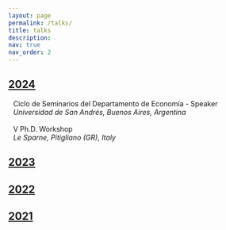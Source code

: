 ```yaml
---
layout: page
permalink: /talks/
title: talks
description:
nav: true
nav_order: 2
---
```


<div class="projects">
  <a id="2024" href="javascript:void(0);" onclick="toggleVisibility('2024-content')">
    <h2 class="category"> 2024 </h2>
  </a>
</div>

<!-- 2024 -->
<div id="2024-content" style="display: block;">
  
  <div style="display: flex; flex-direction: column; gap: 0;">
    <!-- First row: Person icon and seminar title -->
    <div style="display: flex; align-items: flex-start;">
        <i class="fa-solid fa-person-chalkboard" style="color: var(--global-theme-color);"></i>
        <span style="margin-left: 10px;">Ciclo de Seminarios del Departamento de Economía -
        <span style="color: var(--global-theme-color);">Speaker</span></span>
    </div>
    <!-- Second row: Location icon and location text -->
    <div style="display: flex; align-items: flex-start; margin-top: 0;">
        <i class="fa-solid fa-location-dot" style="color: var(--global-theme-color);"></i>
        <span style="margin-left: 10px;"><i>Universidad de San Andrés, Buenos Aires, Argentina</i></span>
    </div>
  </div>

<br>

  <div style="display: flex; flex-direction: column; gap: 0;">
    <!-- First row: Person icon and seminar title -->
    <div style="display: flex; align-items: flex-start;">
        <i class="fa-solid fa-person-chalkboard" style="color: var(--global-theme-color);"></i>
        <span style="margin-left: 10px;">&#8548; Ph.D. Workshop</span>
    </div>
    <!-- Second row: Location icon and location text -->
    <div style="display: flex; align-items: flex-start; margin-top: 0;">
        <i class="fa-solid fa-location-dot" style="color: var(--global-theme-color);"></i>
        <span style="margin-left: 10px;"><i>Le Sparne, Pitigliano (GR), Italy</i></span>
    </div>
  </div>

</div>
<!-- end -->

<div class="projects">
  <a id="2023" href="javascript:void(0);" onclick="toggleVisibility('2023-content')">
    <h2 class="category"> 2023 </h2>
  </a>
</div>

<!-- 2023 -->
<div id="2023-content" style="display: none;">

  <div style="display: flex; flex-direction: column; gap: 0;">
    <!-- First row: Person icon and seminar title -->
    <div style="display: flex; align-items: flex-start;">
        <i class="fa-solid fa-person-chalkboard" style="color: var(--global-theme-color);"></i>
        <span style="margin-left: 10px;">&#8547; Ph.D. Workshop -
        <span style="color: var(--global-theme-color);">Speaker</span></span>
    </div>
    <!-- Second row: Location icon and location text -->
    <div style="display: flex; align-items: flex-start; margin-top: 0;">
        <i class="fa-solid fa-location-dot" style="color: var(--global-theme-color);"></i>
        <span style="margin-left: 10px;"><i>Le Sparne, Pitigliano (GR), Italy</i></span>
    </div>
  </div>

  <br>

  <div style="display: flex; flex-direction: column; gap: 0;">
    <!-- First row: Person icon and seminar title -->
    <div style="display: flex; align-items: flex-start;">
        <i class="fa-solid fa-person-chalkboard" style="color: var(--global-theme-color);"></i>
        <span style="margin-left: 10px;">SAsCA Ph.D. Conference in Economics -
        <span style="color: var(--global-theme-color);">Speaker and discussant</span></span>
    </div>
    <!-- Second row: Location icon and location text -->
    <div style="display: flex; align-items: flex-start; margin-top: 0;">
        <i class="fa-solid fa-location-dot" style="color: var(--global-theme-color);"></i>
        <span style="margin-left: 10px;"><i>University of Sassari, Sassari, Italy</i></span>
    </div>
  </div>

  <br>

  <div style="display: flex; flex-direction: column; gap: 0;">
    <!-- First row: Person icon and seminar title -->
    <div style="display: flex; align-items: flex-start;">
        <i class="fa-solid fa-person-chalkboard" style="color: var(--global-theme-color);"></i>
        <span style="margin-left: 10px;">Workshop for Ph.D. Students In Economentrics and Empirical Economics (WEEE) -
        <span style="color: var(--global-theme-color);">Speaker</span></span>
    </div>
    <!-- Second row: Location icon and location text -->
    <div style="display: flex; align-items: flex-start; margin-top: 0;">
        <i class="fa-solid fa-location-dot" style="color: var(--global-theme-color);"></i>
        <span style="margin-left: 10px;"><i>Bertinoro (FC), Italy</i></span>
    </div>
  </div>

  <br>

  <div style="display: flex; flex-direction: column; gap: 0;">
    <!-- First row: Person icon and seminar title -->
    <div style="display: flex; align-items: flex-start;">
        <i class="fa-solid fa-person-chalkboard" style="color: var(--global-theme-color);"></i>
        <span style="margin-left: 10px;">Third Year Ph.D. Forum -
        <span style="color: var(--global-theme-color);">Speaker</span></span>
    </div>
    <!-- Second row: Location icon and location text -->
    <div style="display: flex; align-items: flex-start; margin-top: 0;">
        <i class="fa-solid fa-location-dot" style="color: var(--global-theme-color);"></i>
        <span style="margin-left: 10px;"><i>University of Bologna, Bologna, Italy</i></span>
    </div>
  </div>

  <br>

  <div style="display: flex; flex-direction: column; gap: 0;">
    <!-- First row: Person icon and seminar title -->
    <div style="display: flex; align-items: flex-start;">
        <i class="fa-solid fa-person-chalkboard" style="color: var(--global-theme-color);"></i>
        <span style="margin-left: 10px;">Presentation of <i>"A Modern Guide to the Economics of Crime"</i> by P. Buonanno, P. Vanin, and J. Vargas (Elgar, 2022) -
        <span style="color: var(--global-theme-color);">Discussant</span></span>
    </div>
    <!-- Second row: Location icon and location text -->
    <div style="display: flex; align-items: flex-start; margin-top: 0;">
        <i class="fa-solid fa-location-dot" style="color: var(--global-theme-color);"></i>
        <span style="margin-left: 10px;"><i>“Walter Bigiavi” Library, Bologna, Italy</i></span>
    </div>
  </div>

</div>
<!-- end -->

<div class="projects">
  <a id="2022" href="javascript:void(0);" onclick="toggleVisibility('2022-content')">
    <h2 class="category"> 2022 </h2>
  </a>
</div>

<!-- 2022 -->
<div id="2022-content" style="display: none;">

  <p style="padding-left: 10px;"> <span style="margin-left: -10px; color: var(--global-theme-color);">•</span> WiP Seminar - <span style="color: var(--global-theme-color);">Speaker</span> <br> <i style="font-size:10pt;">University of Bologna, Bologna, Italy</i> </p>
  
  <p style="padding-left: 10px"> <span style="margin-left: -10px; color: var(--global-theme-color);">•</span> &#8546; Ph.D. Workshop - <span style="color: var(--global-theme-color);">Speaker</span> <br> <i style="font-size:10pt;">Le Sparne, Pitigliano (GR), Italy</i> </p>
  
  <p style="padding-left: 10px;"> <span style="margin-left: -10px; color: var(--global-theme-color);">•</span> Second Year Ph.D. Forum - <span style="color: var(--global-theme-color);">Speaker</span> <br> <i style="font-size:10pt;">University of Bologna, Bologna, Italy</i> </p>

</div>
<!-- end -->

<div class="projects">
  <a id="2021" href="javascript:void(0);" onclick="toggleVisibility('2021-content')">
    <h2 class="category"> 2021 </h2>
  </a>
</div>

<!-- 2021 -->
<div id="2021-content" style="display: none;">

  <p style="padding-left: 10px;"> <span style="margin-left: -10px;color: var(--global-theme-color);">•</span> &#8545; Ph.D. Workshop - <span style="color: var(--global-theme-color);">Speaker</span> <br> <i style="font-size:10pt;">Le Sparne, Pitigliano (GR), Italy</i> </p>
  
  <p style="padding-left: 10px;"> <span style="margin-left: -10px; color: var(--global-theme-color);">•</span> First Year Ph.D. Forum - <span style="color: var(--global-theme-color);">Speaker</span> <br> <i style="font-size:10pt;">University of Bologna, Bologna, Italy</i> </p>
  
  <p style="padding-left: 10px;"> <span style="margin-left: -10px; color: var(--global-theme-color);">•</span> First Year Ph.D. Poster Session - <span style="color: var(--global-theme-color);">Speaker</span> <br> <i style="font-size:10pt;">University of Bologna, Bologna, Italy</i> </p>

</div>
<!-- end -->

<!-- Inline script -->
<script>
  function toggleVisibility(id) {
    var content = document.getElementById(id);
    if (content.style.display === "none") {
      content.style.display = "block";
    } else {
      content.style.display = "none";
    }
  }
</script>
